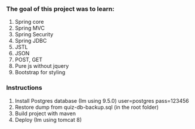 ### The goal of this project was to learn:
1. Spring core
2. Spring MVC
3. Spring Security
4. Spring JDBC
5. JSTL
6. JSON
7. POST, GET
8. Pure js without jquery
9. Bootstrap for styling


### Instructions
1. Install Postgres database (Im using 9.5.0)
  user=postgres
  pass=123456
2. Restore dump from quiz-db-backup.sql (in the root folder)
3. Build project with maven
4. Deploy (Im using tomcat 8)
